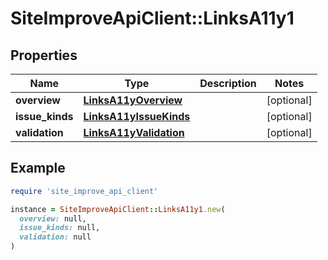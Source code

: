# SiteImproveApiClient::LinksA11y1

## Properties

| Name | Type | Description | Notes |
| ---- | ---- | ----------- | ----- |
| **overview** | [**LinksA11yOverview**](LinksA11yOverview.md) |  | [optional] |
| **issue_kinds** | [**LinksA11yIssueKinds**](LinksA11yIssueKinds.md) |  | [optional] |
| **validation** | [**LinksA11yValidation**](LinksA11yValidation.md) |  | [optional] |

## Example

```ruby
require 'site_improve_api_client'

instance = SiteImproveApiClient::LinksA11y1.new(
  overview: null,
  issue_kinds: null,
  validation: null
)
```

